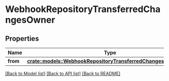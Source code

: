 # WebhookRepositoryTransferredChangesOwner

## Properties

Name | Type | Description | Notes
------------ | ------------- | ------------- | -------------
**from** | [**crate::models::WebhookRepositoryTransferredChangesOwnerFrom**](webhook_repository_transferred_changes_owner_from.md) |  | 

[[Back to Model list]](../README.md#documentation-for-models) [[Back to API list]](../README.md#documentation-for-api-endpoints) [[Back to README]](../README.md)


